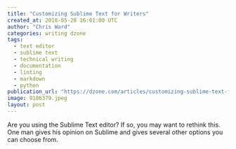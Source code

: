 ```yaml
---
title: "Customizing Sublime Text for Writers"
created_at: 2018-05-28 16:01:00 UTC
author: "Chris Ward"
categories: writing dzone
tags:
  - text editor
  - sublime text
  - technical writing
  - documentation
  - linting
  - markdown
  - python
publication_url: "https://dzone.com/articles/customizing-sublime-text-for-writers"
image: 9186379.jpeg
layout: post
---
```

Are you using the Sublime Text editor? If so, you may want to rethink this. One man gives his opinion on Sublime and gives several other options you can choose from.

